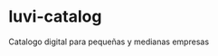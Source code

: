 # luvi-catalog <i class="fa-regular fa-file-code"></i>

Catalogo digital para pequeñas y medianas empresas
